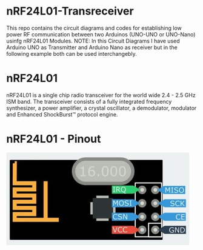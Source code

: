 # nRF24L01-Transreceiver
This repo contains the circuit diagrams and codes for establishing low power RF communication between two Arduinos (UNO-UNO or UNO-Nano) usinfg nRF24L01 Modules.
NOTE:
    In this Circuit Diagrams I have used Arduino UNO as Transmitter and Arduino Nano as receiver but in the following example both can be used interchangebly.

# nRF24L01
nRF24L01 is a single chip radio transceiver for the world wide 2.4 - 2.5 GHz ISM band. The transceiver consists of a fully integrated frequency synthesizer, a power amplifier, a crystal oscillator, a demodulator, modulator and Enhanced ShockBurst™ protocol engine.

# nRF24L01 - Pinout


![nRF24L01 Pinout](https://github.com/coder-KO/NRF24l01-Transreceiver/blob/master/Circuit%20Diagrams/nRF24L01%20Pinout.jpg)
